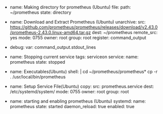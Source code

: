 - name: Making directory for prometheus (Ubuntu)
  file:
    path: ~/prometheus
    state: directory

- name: Download and Extract Prometheus (Ubuntu)
  unarchive:
    src: https://github.com/prometheus/prometheus/releases/download/v2.43.0/prometheus-2.43.0.linux-amd64.tar.gz
    dest: ~/prometheus
    remote_src: yes
    mode: 0755
    owner: root
    group: root
  register: command_output
- debug:
	var: command_output.stdout_lines

- name: Stopping current service
  tags: serviceon
  service:
    name: prometheus
    state: stopped

- name: Executables(Ubuntu)
  shell: |
    cd ~/prometheus/prometheus*
    cp -r . /usr/local/bin/prometheus

- name: Setup Service File(Ubuntu)
  copy:
    src: prometheus.service
    dest: /etc/systemd/system/
    mode: 0755
    owner: root
    group: root

- name: starting and enabling prometheus (Ubuntu)
  systemd:
    name: prometheus
    state: started
    daemon_reload: true
    enabled: true
